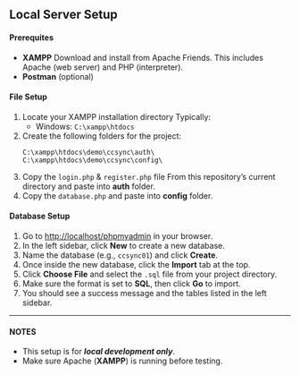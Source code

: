 ## Local Server Setup

#### Prerequites


- **XAMPP** Download and install from Apache Friends. This includes Apache (web server) and PHP (interpreter).
- **Postman** (optional)

#### File Setup

1. Locate your XAMPP installation directory Typically:
   - Windows: `C:\xampp\htdocs` 
2. Create the following folders for the project:
    ```
    C:\xampp\htdocs\demo\ccsync\auth\
    C:\xampp\htdocs\demo\ccsync\config\
    ```
3. Copy the `login.php` & `register.php` file From this repository’s current directory and paste into **auth** folder.
4. Copy the `database.php` and paste into **config** folder.

#### Database Setup

1. Go to [http://localhost/phpmyadmin](http://localhost/phpmyadmin) in your browser.
2. In the left sidebar, click **New** to create a new database.
3. Name the database (e.g., `ccsync01`) and click **Create**.
4. Once inside the new database, click the **Import** tab at the top.
5. Click **Choose File** and select the `.sql` file from your project directory.
6. Make sure the format is set to **SQL**, then click **Go** to import.
7. You should see a success message and the tables listed in the left sidebar.

---

#### NOTES

- This setup is for ***local development only***.
- Make sure Apache (**XAMPP**) is running before testing.